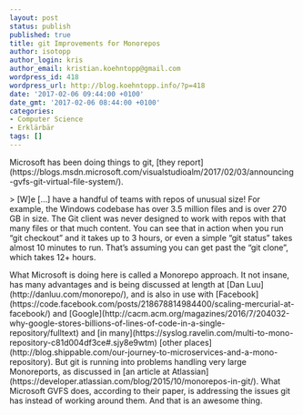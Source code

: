 ```yaml
---
layout: post
status: publish
published: true
title: git Improvements for Monorepos
author: isotopp
author_login: kris
author_email: kristian.koehntopp@gmail.com
wordpress_id: 418
wordpress_url: http://blog.koehntopp.info/?p=418
date: '2017-02-06 09:44:00 +0100'
date_gmt: '2017-02-06 08:44:00 +0100'
categories:
- Computer Science
- Erklärbär
tags: []
---
```

<p>Microsoft has been doing things to git, [they report](https://blogs.msdn.microsoft.com/visualstudioalm/2017/02/03/announcing-gvfs-git-virtual-file-system/).</p>
<p>> [W]e […]&nbsp;have a handful of teams with repos of unusual size! For example, the Windows codebase has over 3.5 million files and is over 270 GB in size. The Git client was never designed to work with repos with that many files or that much content. You can see that in action when you run “git checkout” and it takes up to 3 hours, or even a simple “git status” takes almost 10 minutes to run. That’s assuming you can get past the “git clone”, which takes 12+ hours.</p>
<p> What Microsoft is doing here is called a Monorepo approach. It not insane, has many advantages and is being discussed at length at [Dan Luu](http://danluu.com/monorepo/), and is also in use with [Facebook](https://code.facebook.com/posts/218678814984400/scaling-mercurial-at-facebook/)&nbsp;and [Google](http://cacm.acm.org/magazines/2016/7/204032-why-google-stores-billions-of-lines-of-code-in-a-single-repository/fulltext)&nbsp;and [in many](https://syslog.ravelin.com/multi-to-mono-repository-c81d004df3ce#.sjy8e9wtm)&nbsp;[other places](http://blog.shippable.com/our-journey-to-microservices-and-a-mono-repository). But git is running into problems handling very large Monoreports, as discussed in [an article at Atlassian](https://developer.atlassian.com/blog/2015/10/monorepos-in-git/). What Microsoft GVFS does, according to their paper, is addressing the issues git has instead of working around them. And that is an awesome thing.</p>
